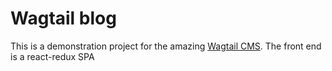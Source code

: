 # Wagtail blog

This is a demonstration project for the amazing [Wagtail CMS](https://github.com/wagtail/wagtail).
The front end is a react-redux SPA
